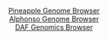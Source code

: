 <div id="Pineapple_Genome_Browser" align="center">
  <a href="https://igv.org/app/?sessionURL=blob:zZJda9swFIb_i6BlA8e25NqODWU4bfpB05bWc0NTipFt2dEqS56kOF_kv08tG7tZobnYGOhCOhzpvO.rZwt6IhUVHMQA2dC3IQQWUHOxTHHbMXKDW6JAXGOmiAUkqYkkvCQg3oIaK42z.4m5Ode6U7HjUN0NWswbYSvPxi3eCI6Xyi5F65wIxnAhJNZCKmckcS8c2vSDJSlw19lmtmf7ToU1djDr5oIr4XSEN_nSvJf_KuUN4aIlebtgmr4JyI0eo7Gya_wlmaZJWRKlrsj6sjpOri6TB2.czc6Dk1l2ezHNgulhShuO9UKSY1rNTjp0zk9fxgdoxNSjysQwmTw0s5vJ3YF3ejhedVQSdQxDOPT8CKHXaCivyOp_cm0W3dP5KqWzW4joZNglL6fzszEN5PCG4ejr9Tu.dxZgolwYEkA5l2EMXctzA8tHweB1C4eW60YmHSkoiJ.eLaAlLl9M.9MW6HVneAGKfF.8oWMBISsiQTyIXDeEUYT8o_DIjSK4s7ZgIdnfi_Ysu49CFyUIBXlNmTYwV7ninbIx53Zf1naz2TNL6E8rjSMfhVl46Rf0fD06.pY.9qn_Z4aQ8W9Gv32fMfoRRf.Euo8IsXWxL2rTkQ6ug4e0Le6q62qxqR4vNuvJyvPWw3fj2S.aWsgWa9NvKub4k7YeS4q5NoWeKlpQRvV6alIUSxBD5BloQSmYMBQC2RSfXMu1oO9._g2nt3ve_QA-">Pineapple Genome Browser</a>
</div>
<div id="Alphonso_Genome_Browser" align="center">
  <a href="https://igv.org/app/?sessionURL=blob:zZJfb5swFMW_i6VWm0QAQwkBqZpo86dpqmZLRklTVcgBQ7yA7dqGtI3y3edFm_bSSc3Dpkl.sK.ufc85_u1Ai4UkjIIQOCb0TAiBAeSabeeo5hW.RTWWICxQJbEBBC6wwDTDINyBAkmF4tmNvrlWisvQsojinRrRkpnSNVGNXhlFW2lmrLYuWVWhFRNIMSGtC4FaZpGy7WzxCnFu6tmu6Vk5UshCFV8zKpnFMS3TrX4v_VVKS0xZjdO6qRQ5CEi1Hq0xNwv0KUrmUZZhKSf4ZZyfR5NxdOcO4uWoe7mMp1dJ3E1O56SkSDUCn0.dyc3r6m5Tx9n9aHG3nLZjxaL.iTMcRoMTt386eOZEYHkOfdhzvcCBro6G0Bw__0.u9SJHOvc_34qsP6yiLpmP8KIvRQNnMi9qxd70fQb2BqhY1mgSQLYWfghtw7W7hud0Oz.2sGfYdqDTEYyA8OHRAEqgbKPbH3ZAvXDNC5D4qTmgYwAmcixA2Als24dB4Hhn_pkdBHBv7EAjqr8X7TCeBb7tRI7TTQtSKQ1znkrKpYkoNdusMMvXI7N0Wd2Mku3yyf9anjgXm0lP.Yi7k8G3pPnyhzQNoIcfPlBbfY.mf8Lde4SYanUsbMnmvn_dE71hwaW_uBzPp97siV9d3PP4zXg8bfa4aAomaqR0v67o40_eWiQIokoXWiLJilREvSQ6RbYFIXRcjS3IWMU0h0CUqw.2YRvQsz_.xtPdP.6_Aw--">Alphonso Genome Browser</a>
</div>


<div id="DAF_Genomics_Browser" align="center">
  <a href="https://igv.org/app/?sessionURL=blob:tZFra9swFIb_iyD95Kt8iw1huF3ahm7NlsxNSCnhxJZjU0vyJLlJGvLfp3kdg10Ygw4kIXEu76vzHNETEbLmDCUIW25guS4ykKz4bg60bcgtUCJRUkIjiYEEKYkgLCcoOaISpIJs9k5XVkq1MrHtAkpzSxindS4t6VnQmpJ3qiI61cQWUHjmDHbSyjnVyQpsaNqKM8ltyHMipenYLWHb9Q708T227luSNe0aVfeqa21CGyusErTbmhVk_xcj_0FZr_pNupinff0NOUyKUXozSe.8cba6Ci9W2fR6kYWLs3m9ZaA6QUabA32ahKA.FLNiNsDnt.EjW32cMikulnLgvT0b79taEDlyI3foBbEzDNDJQA3POw0B5ZVwE9c3Ijw0sO.bL1cvCPUUBK9Rcv9gICUgf9Tp90ekDq1GhST53PXUDMRFQQRKzNhxIjeOceBHvhPH7sk4ok40r8zyMpvFkYNTjENrA1Trl3XTD1AL_Rp8LZA_ddb7X0E9U9wt7wb4cvkpdT2vuXo_3Yjz6z3Mi_Hwt6C.Ivjjx0ouKCgd.vZ8wQKN1qOEqR9cvNPD6Qs-">DAF Genomics Browser</a>
</div>
